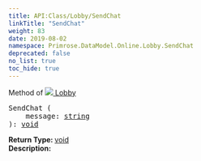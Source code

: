 ```yaml
---
title: API:Class/Lobby/SendChat
linkTitle: "SendChat"
weight: 83
date: 2019-08-02
namespace: Primrose.DataModel.Online.Lobby.SendChat
deprecated: false
no_list: true
toc_hide: true
---
```

Method of <a href="/docs/api-reference/Class/Lobby"><img src="/icons/silk/default.png"/>&nbsp;Lobby</a>
<pre class="method-declaration">
SendChat (
    message: <a class="type" href="/docs/api-reference/System/string">string</a>
): <a class="type" href="/docs/api-reference/System/void">void</a></pre>
<b>Return Type: </b>
<a class="type" href="/docs/api-reference/System/void">void</a>
<br/>
<b>Description: </b>